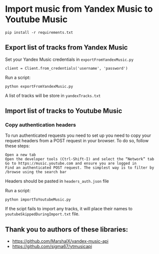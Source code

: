 # Import music from Yandex Music to Youtube Music

```
pip install -r requirements.txt
```

## Export list of tracks from Yandex Music

Set your Yandex Music credentials in `exportFromYandexMusic.py`

```
client = Client.from_credentials('username', 'password')
```

Run a script:

```
python exportFromYandexMusic.py
```

A list of tracks will be store in `yandexTracks.txt`

## Import list of tracks to Youtube Music

### Copy authentication headers

To run authenticated requests you need to set up you need to copy your request headers from a POST request in your browser. To do so, follow these steps:

    Open a new tab
    Open the developer tools (Ctrl-Shift-I) and select the “Network” tab
    Go to https://music.youtube.com and ensure you are logged in
    Find an authenticated POST request. The simplest way is to filter by /browse using the search bar

Headers should be pasted in `headers_auth.json` file

Run a script:

```
python importToYoutubeMusic.py
```

If the scipt fails to import any tracks, it will place their names to `youtubeSkippedDuringImport.txt` file.

## Thank you to authors of these libraries:

- https://github.com/MarshalX/yandex-music-api
- https://github.com/sigma67/ytmusicapi
